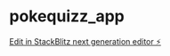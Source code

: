 # pokequizz_app

[Edit in StackBlitz next generation editor ⚡️](https://stackblitz.com/~/github.com/DonDhaky/pokequizz_app)
